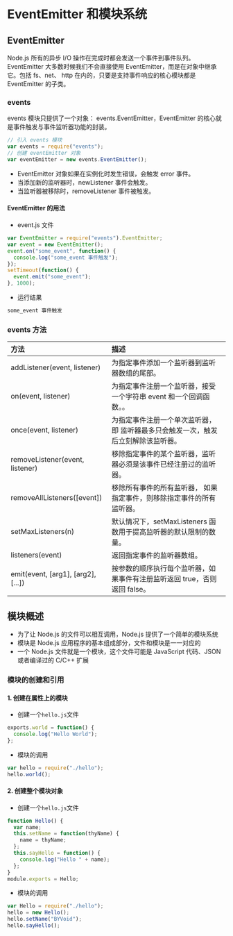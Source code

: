 # EventEmitter 和模块系统

## EventEmitter

Node.js 所有的异步 I/O 操作在完成时都会发送一个事件到事件队列。
EventEmitter 大多数时候我们不会直接使用 EventEmitter，而是在对象中继承它。包括 fs、net、 http 在内的，只要是支持事件响应的核心模块都是 EventEmitter 的子类。

### events

events 模块只提供了一个对象： events.EventEmitter，EventEmitter 的核心就是事件触发与事件监听器功能的封装。

```javascript
// 引入 events 模块
var events = require("events");
// 创建 eventEmitter 对象
var eventEmitter = new events.EventEmitter();
```

- EventEmitter 对象如果在实例化时发生错误，会触发 error 事件。
- 当添加新的监听器时，newListener 事件会触发。
- 当监听器被移除时，removeListener 事件被触发。

#### EventEmitter 的用法

- event.js 文件

```javascript
var EventEmitter = require("events").EventEmitter;
var event = new EventEmitter();
event.on("some_event", function() {
  console.log("some_event 事件触发");
});
setTimeout(function() {
  event.emit("some_event");
}, 1000);
```

- 运行结果

```javascript
some_event 事件触发
```

### events 方法

| 方法                               | 描述                                                                              |
| :--------------------------------- | :-------------------------------------------------------------------------------- |
| addListener(event, listener)       | 为指定事件添加一个监听器到监听器数组的尾部。                                      |
| on(event, listener)                | 为指定事件注册一个监听器，接受一个字符串 event 和一个回调函数。。                 |
| once(event, listener)              | 为指定事件注册一个单次监听器，即 监听器最多只会触发一次，触发后立刻解除该监听器。 |
| removeListener(event, listener)    | 移除指定事件的某个监听器，监听器必须是该事件已经注册过的监听器。                  |
| removeAllListeners([event])        | 移除所有事件的所有监听器， 如果指定事件，则移除指定事件的所有监听器。             |
| setMaxListeners(n)                 | 默认情况下，setMaxListeners 函数用于提高监听器的默认限制的数量。                  |
| listeners(event)                   | 返回指定事件的监听器数组。                                                        |
| emit(event, [arg1], [arg2], [...]) | 按参数的顺序执行每个监听器，如果事件有注册监听返回 true，否则返回 false。         |

## 模块概述

- 为了让 Node.js 的文件可以相互调用，Node.js 提供了一个简单的模块系统
- 模块是 Node.js 应用程序的基本组成部分，文件和模块是一一对应的
- 一个 Node.js 文件就是一个模块，这个文件可能是 JavaScript 代码、JSON 或者编译过的 C/C++ 扩展

### 模块的创建和引用

#### 1. 创建在属性上的模块

- 创建一个`hello.js`文件

```javascript
exports.world = function() {
  console.log("Hello World");
};
```

- 模块的调用

```javascript
var hello = require("./hello");
hello.world();
```

#### 2. 创建整个模块对象

- 创建一个`hello.js`文件

```javascript
function Hello() {
  var name;
  this.setName = function(thyName) {
    name = thyName;
  };
  this.sayHello = function() {
    console.log("Hello " + name);
  };
}
module.exports = Hello;
```

- 模块的调用

```javascript
var Hello = require("./hello");
hello = new Hello();
hello.setName("BYVoid");
hello.sayHello();
```
